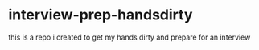 # interview-prep-handsdirty
this is a repo i created to get my hands dirty and  prepare for an interview
